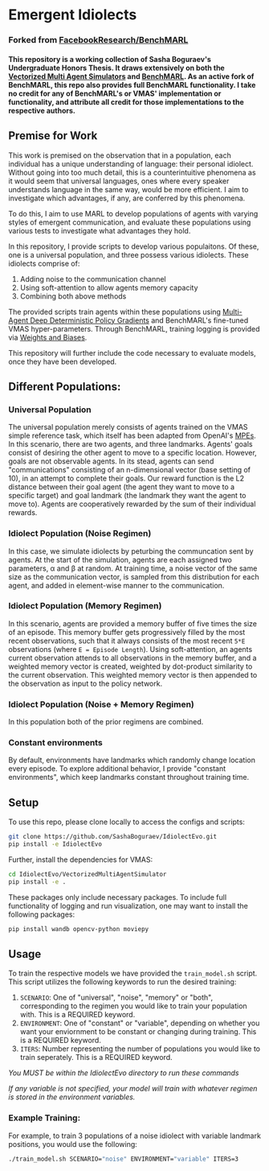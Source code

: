 # Emergent Idiolects 
### Forked from [FacebookResearch/BenchMARL](https://github.com/facebookresearch/BenchMARL)

#### This repository is a working collection of Sasha Boguraev's Undergraduate Honors Thesis. It draws extensively on both the [Vectorized Multi Agent Simulators](https://github.com/proroklab/VectorizedMultiAgentSimulator) and [BenchMARL](https://github.com/facebookresearch/BenchMARL). As an active fork of BenchMARL, this repo also provides full BenchMARL functionality. I take no credit for any of BenchMARL's or VMAS' implementation or functionality, and attribute all credit for those implementations to the respective authors.


## Premise for Work

This work is premised on the observation that in a population, each individual has a unique understanding of language: their personal idiolect. Without going into too much detail, this is a counterintuitive phenomena as it would seem that universal languages, ones where every speaker understands language in the same way, would be more efficient. I aim to investigate which advantages, if any, are conferred by this phenomena.

To do this, I aim to use MARL to develop populations of agents with varying styles of emergent communication, and evaluate these populations using various tests to investigate what advantages they hold.

In this repository, I provide scripts to develop various populaitons. Of these, one is a universal population, and three possess various idiolects. These idiolects comprise of:
1. Adding noise to the communication channel 
2. Using soft-attention to allow agents memory capacity
3. Combining both above methods

The provided scripts train agents within these populations using [Multi-Agent Deep Deterministic Policy Gradients](https://arxiv.org/abs/1706.02275) and BenchMARL's fine-tuned VMAS hyper-parameters. Through BenchMARL, training logging is provided via [Weights and Biases](https://wandb.ai/site). 

This repository will further include the code necessary to evaluate models, once they have been developed.

## Different Populations:

### Universal Population

The universal population merely consists of agents trained on the VMAS simple reference task, which itself has been adapted from OpenAI's [MPEs](https://github.com/openai/multiagent-particle-envs). In this scenario, there are two agents, and three landmarks. Agents' goals consist of desiring the other agent to move to a specific location. However, goals are not observable agents. In its stead, agents can send "communications" consisting of an n-dimensional vector (base setting of 10), in an attempt to complete their goals. Our reward function is the L2 distance between their goal agent (the agent they want to move to a specific target) and goal landmark (the landmark they want the agent to move to). Agents are cooperatively rewarded by the sum of their individual rewards.

### Idiolect Population (Noise Regimen)

In this case, we simulate idiolects by peturbing the communcation sent by agents. At the start of the simulation, agents are each assigned two parameters, &alpha; and &beta; at random. At training time, a noise vector of the same size as the communication vector, is sampled from this distribution for each agent, and added in element-wise manner to the communication.

### Idiolect Population (Memory Regimen)

In this scenario, agents are provided a memory buffer of five times the size of an episode. This memory buffer gets progressively filled by the most recent observations, such that it always consists of the most recent `5*E` observations (where `E = Episode Length`). Using soft-attention, an agents current observation attends to all observations in the memory buffer, and a weighted memory vector is created, weighted by dot-product similarity to the current observation. This weighted memory vector is then appended to the observation as input to the policy network.

### Idiolect Population (Noise + Memory Regimen)

In this population both of the prior regimens are combined.

### Constant environments

By default, environments have landmarks which randomly change location every episode. To explore additional behavior, I provide "constant environments", which keep landmarks constant throughout training time.


## Setup

To use this repo, please clone locally to access the configs and scripts:
```bash
git clone https://github.com/SashaBoguraev/IdiolectEvo.git
pip install -e IdiolectEvo
```
Further, install the dependencies for VMAS:
```bash
cd IdiolectEvo/VectorizedMultiAgentSimulator
pip install -e .
```
These packages only include necessary packages. To include full functionality of logging and run visualization, one may want to install the following packages:
```bash
pip install wandb opencv-python moviepy
```

## Usage

To train the respective models we have provided the `train_model.sh` script. This script utilizes the following keywords to run the desired training:
1. `SCENARIO`: One of "universal", "noise", "memory" or "both", corresponding to the regimen you would like to train your population with. This is a REQUIRED keyword.
2. `ENVIRONMENT`: One of "constant" or "variable", depending on whether you want your enviornment to be constant or changing during training. This is a REQUIRED keyword.
3. `ITERS`: Number representing the number of populations you would like to train seperately. This is a REQUIRED keyword. 

*You MUST be within the IdiolectEvo directory to run these commands*

*If any variable is not specified, your model will train with whatever regimen is stored in the environment variables.*

### Example Training:

For example, to train 3 populations of a noise idiolect with variable landmark positions, you would use the following:

```bash
./train_model.sh SCENARIO="noise" ENVIRONMENT="variable" ITERS=3 
``````
